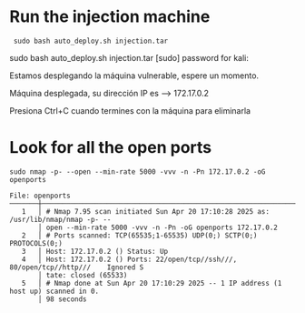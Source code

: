 # Run the injection machine
```
 sudo bash auto_deploy.sh injection.tar
```
 sudo bash auto_deploy.sh injection.tar
[sudo] password for kali: 

Estamos desplegando la máquina vulnerable, espere un momento.                             

Máquina desplegada, su dirección IP es --> 172.17.0.2                                     

Presiona Ctrl+C cuando termines con la máquina para eliminarla    


# Look for all the open ports
```
sudo nmap -p- --open --min-rate 5000 -vvv -n -Pn 172.17.0.2 -oG openports
```
```
File: openports
───────┼──────────────────────────────────────────────────────────────────────────────────
   1   │ # Nmap 7.95 scan initiated Sun Apr 20 17:10:28 2025 as: /usr/lib/nmap/nmap -p- --
       │ open --min-rate 5000 -vvv -n -Pn -oG openports 172.17.0.2
   2   │ # Ports scanned: TCP(65535;1-65535) UDP(0;) SCTP(0;) PROTOCOLS(0;)
   3   │ Host: 172.17.0.2 () Status: Up
   4   │ Host: 172.17.0.2 () Ports: 22/open/tcp//ssh///, 80/open/tcp//http///    Ignored S
       │ tate: closed (65533)
   5   │ # Nmap done at Sun Apr 20 17:10:29 2025 -- 1 IP address (1 host up) scanned in 0.
       │ 98 seconds
```
